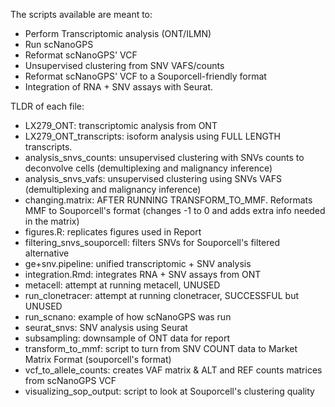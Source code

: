 The scripts available are meant to:
- Perform Transcriptomic analysis (ONT/ILMN)
- Run scNanoGPS
- Reformat scNanoGPS' VCF
- Unsupervised clustering from SNV VAFS/counts
- Reformat scNanoGPS' VCF to a Souporcell-friendly format
- Integration of RNA + SNV assays with Seurat.

TLDR of each file:
- LX279_ONT: transcriptomic analysis from ONT
- LX279_ONT_transcripts: isoform analysis using FULL LENGTH transcripts.
- analysis_snvs_counts: unsupervised clustering with SNVs counts to deconvolve cells (demultiplexing and malignancy inference)
- analysis_snvs_vafs: unsupervised clustering using SNVs VAFS (demultiplexing and malignancy inference)
- changing.matrix: AFTER RUNNING TRANSFORM_TO_MMF. Reformats MMF to Souporcell's format (changes -1 to 0 and adds extra info needed in the matrix)
- figures.R: replicates figures used in Report
- filtering_snvs_souporcell: filters SNVs for Souporcell's filtered alternative
- ge+snv.pipeline: unified transcriptomic + SNV analysis
- integration.Rmd: integrates RNA + SNV assays from ONT
- metacell: attempt at running metacell, UNUSED
- run_clonetracer: attempt at running clonetracer, SUCCESSFUL but UNUSED
- run_scnano: example of how scNanoGPS was run
- seurat_snvs: SNV analysis using Seurat
- subsampling: downsample of ONT data for report
- transform_to_mmf: script to turn from SNV COUNT data to Market Matrix Format (souporcell's format)
- vcf_to_allele_counts: creates VAF matrix & ALT and REF counts matrices from scNanoGPS VCF
- visualizing_sop_output: script to look at Souporcell's clustering quality

